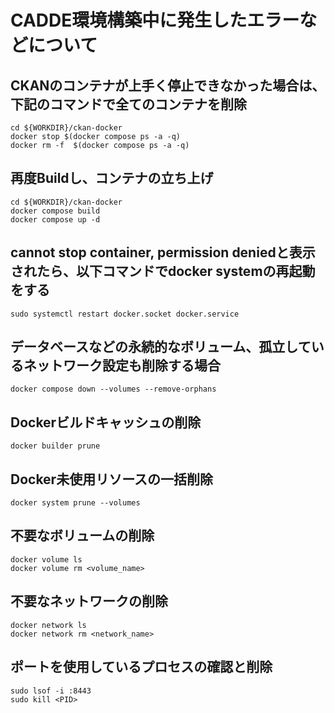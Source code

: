 # CADDE環境構築中に発生したエラーなどについて
## CKANのコンテナが上手く停止できなかった場合は、下記のコマンドで全てのコンテナを削除
```
cd ${WORKDIR}/ckan-docker
docker stop $(docker compose ps -a -q)
docker rm -f  $(docker compose ps -a -q)
```

## 再度Buildし、コンテナの立ち上げ
```
cd ${WORKDIR}/ckan-docker
docker compose build
docker compose up -d
```

## cannot stop container, permission deniedと表示されたら、以下コマンドでdocker systemの再起動をする
```
sudo systemctl restart docker.socket docker.service
```

## データベースなどの永続的なボリューム、孤立しているネットワーク設定も削除する場合
```
docker compose down --volumes --remove-orphans
```

## Dockerビルドキャッシュの削除
```
docker builder prune
```

## Docker未使用リソースの一括削除
```
docker system prune --volumes
```

## 不要なボリュームの削除
```
docker volume ls
docker volume rm <volume_name>
```

## 不要なネットワークの削除
```
docker network ls
docker network rm <network_name>
```

## ポートを使用しているプロセスの確認と削除
```
sudo lsof -i :8443
sudo kill <PID>
```
